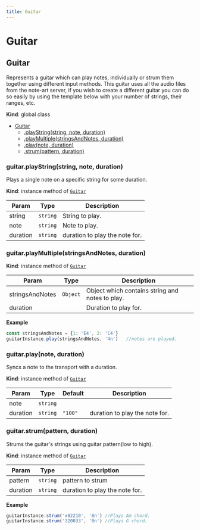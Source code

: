```yaml
---
title: Guitar
---
```


# Guitar

<a name="Guitar"></a>

## Guitar
Represents a guitar which can play notes, individually or strum them together
using different input methods.
This guitar uses all the audio files from the note-art server,
if you wish to create a different guitar you can do so easily by using the template below
with your number of strings, their ranges, etc.

**Kind**: global class  

* [Guitar](#Guitar)
    * [.playString(string, note, duration)](#Guitar+playString)
    * [.playMultiple(stringsAndNotes, duration)](#Guitar+playMultiple)
    * [.play(note, duration)](#Guitar+play)
    * [.strum(pattern, duration)](#Guitar+strum)

<a name="Guitar+playString"></a>

### guitar.playString(string, note, duration)
Plays a single note on a specific string for some duration.

**Kind**: instance method of [<code>Guitar</code>](#Guitar)  

| Param | Type | Description |
| --- | --- | --- |
| string | <code>string</code> | String to play. |
| note | <code>string</code> | Note to play. |
| duration | <code>string</code> | duration to play the note for. |

<a name="Guitar+playMultiple"></a>

### guitar.playMultiple(stringsAndNotes, duration)
**Kind**: instance method of [<code>Guitar</code>](#Guitar)  

| Param | Type | Description |
| --- | --- | --- |
| stringsAndNotes | <code>Object</code> | Object which contains string and notes to play. |
| duration |  | Duration to play for. |

**Example**  
```js
const stringsAndNotes = {1: 'E4', 2: 'C4'}
guitarInstance.play(stringsAndNotes, '4n')   //notes are played.
```
<a name="Guitar+play"></a>

### guitar.play(note, duration)
Syncs a note to the transport with a duration.

**Kind**: instance method of [<code>Guitar</code>](#Guitar)  

| Param | Type | Default | Description |
| --- | --- | --- | --- |
| note | <code>string</code> |  |  |
| duration | <code>string</code> | <code>&quot;100&quot;</code> | duration to play the note for. |

<a name="Guitar+strum"></a>

### guitar.strum(pattern, duration)
Strums the guitar's strings using guitar pattern(low to high).

**Kind**: instance method of [<code>Guitar</code>](#Guitar)  

| Param | Type | Description |
| --- | --- | --- |
| pattern | <code>string</code> | pattern to strum |
| duration | <code>string</code> | duration to play the note for. |

**Example**  
```js
guitarInstance.strum('x02210', '8n') //Plays Am chord.
guitarInstance.strum('320033', '8n') //Plays G chord.
```
